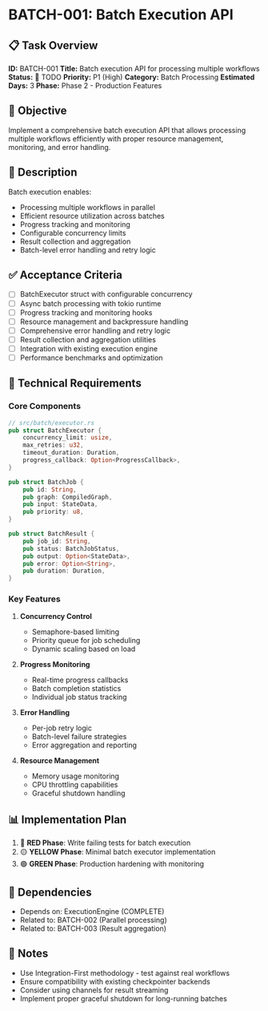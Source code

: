 # BATCH-001: Batch Execution API

## 📋 Task Overview
**ID:** BATCH-001
**Title:** Batch execution API for processing multiple workflows
**Status:** 🔴 TODO
**Priority:** P1 (High)
**Category:** Batch Processing
**Estimated Days:** 3
**Phase:** Phase 2 - Production Features

## 🎯 Objective
Implement a comprehensive batch execution API that allows processing multiple workflows efficiently with proper resource management, monitoring, and error handling.

## 📝 Description
Batch execution enables:
- Processing multiple workflows in parallel
- Efficient resource utilization across batches
- Progress tracking and monitoring
- Configurable concurrency limits
- Result collection and aggregation
- Batch-level error handling and retry logic

## ✅ Acceptance Criteria
- [ ] BatchExecutor struct with configurable concurrency
- [ ] Async batch processing with tokio runtime
- [ ] Progress tracking and monitoring hooks
- [ ] Resource management and backpressure handling
- [ ] Comprehensive error handling and retry logic
- [ ] Result collection and aggregation utilities
- [ ] Integration with existing execution engine
- [ ] Performance benchmarks and optimization

## 🔧 Technical Requirements

### Core Components
```rust
// src/batch/executor.rs
pub struct BatchExecutor {
    concurrency_limit: usize,
    max_retries: u32,
    timeout_duration: Duration,
    progress_callback: Option<ProgressCallback>,
}

pub struct BatchJob {
    pub id: String,
    pub graph: CompiledGraph,
    pub input: StateData,
    pub priority: u8,
}

pub struct BatchResult {
    pub job_id: String,
    pub status: BatchJobStatus,
    pub output: Option<StateData>,
    pub error: Option<String>,
    pub duration: Duration,
}
```

### Key Features
1. **Concurrency Control**
   - Semaphore-based limiting
   - Priority queue for job scheduling
   - Dynamic scaling based on load

2. **Progress Monitoring**
   - Real-time progress callbacks
   - Batch completion statistics
   - Individual job status tracking

3. **Error Handling**
   - Per-job retry logic
   - Batch-level failure strategies
   - Error aggregation and reporting

4. **Resource Management**
   - Memory usage monitoring
   - CPU throttling capabilities
   - Graceful shutdown handling

## 📊 Implementation Plan
1. 🔴 **RED Phase**: Write failing tests for batch execution
2. 🟡 **YELLOW Phase**: Minimal batch executor implementation
3. 🟢 **GREEN Phase**: Production hardening with monitoring

## 🔗 Dependencies
- Depends on: ExecutionEngine (COMPLETE)
- Related to: BATCH-002 (Parallel processing)
- Related to: BATCH-003 (Result aggregation)

## 📝 Notes
- Use Integration-First methodology - test against real workflows
- Ensure compatibility with existing checkpointer backends
- Consider using channels for result streaming
- Implement proper graceful shutdown for long-running batches